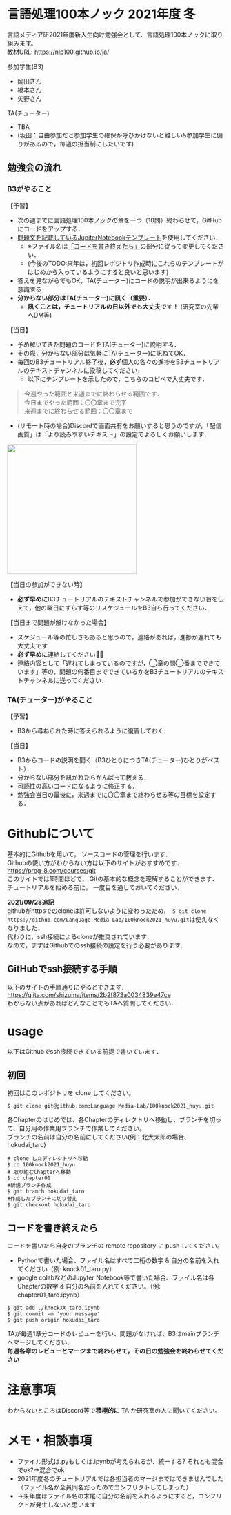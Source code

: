 # 言語処理100本ノック 2021年度 冬
言語メディア研2021年度新入生向け勉強会として、言語処理100本ノックに取り組みます。  
教材URL: https://nlp100.github.io/ja/  

参加学生(B3)
- 岡田さん
- 橋本さん
- 矢野さん

TA(チューター)
- TBA
- (坂田：自由参加だと参加学生の確保が呼びかけないと難しい&参加学生に偏りがあるので，毎週の担当制にしたいです)

## 勉強会の流れ

### B3がやること
【予習】  
- 次の週までに言語処理100本ノックの章を一つ（10問）終わらせて，GitHubにコードをアップする．  
- [問題文を記載しているJupiterNotebookテンプレート](https://github.com/Language-Media-Lab/100knock_template)を使用してください．
    - ※ファイル名は[「コードを書き終えたら」](#コードを書き終えたら)の部分に従って変更してください．
    - (今後のTODO:来年は，初回レポジトリ作成時にこれらのテンプレートがはじめから入っているようにすると良いと思います)
- 答えを見ながらでもOK，TA(チューター)にコードの説明が出来るようにを意識する．  
- **分からない部分はTA(チューター)に訊く（重要）．** 
    - **訊くことは，チュートリアルの日以外でも大丈夫です！** (研究室の先輩へDM等) 
  
【当日】  
- 予め解いてきた問題のコードをTA(チューター)に説明する．  
- その際，分からない部分は気軽にTA(チューター)に訊ねてOK．  
- 毎回のB3チュートリアル終了後，**必ず**個人の各々の進捗をB3チュートリアルのテキストチャンネルに投稿してください．
    - 以下にテンプレートを示したので，こちらのコピペで大丈夫です．
>今週やった範囲と来週までに終わらせる範囲です．  
>今日までやった範囲：〇〇章まで完了  
>来週までに終わらせる範囲：〇〇章まで  

- (リモート時の場合)Discordで画面共有をお願いすると思うのですが，「配信画質」は「より読みやすいテキスト」の設定でよろしくお願いします．

<img src="https://user-images.githubusercontent.com/68231213/152498573-d337a0ed-19ac-4ee5-88ca-71c632f62468.png" width="300px">

【当日の参加ができない時】
- **必ず早めに**B3チュートリアルのテキストチャンネルで参加ができない旨を伝えて，他の曜日にずらす等のリスケジュールをB3自ら行ってください．

【当日まで問題が解けなかった場合】
- スケジュール等の忙しさもあると思うので，連絡があれば，進捗が遅れても大丈夫です
- **必ず早めに**連絡してください🙇‍♀️
- 連絡内容として「遅れてしまっているのですが，◯章の問◯番までできています」等の，問題の何番目までできているかをB3チュートリアルのテキストチャンネルに送ってください．
  
  
### TA(チューター)がやること
【予習】  
- B3から尋ねられた時に答えられるように復習しておく．  
  
【当日】  
- B3からコードの説明を聞く（B3ひとりにつきTA(チューター)ひとりがベスト）．  
- 分からない部分を訊かれたらがんばって教える．  
- 可読性の高いコードになるように修正する．
- 勉強会当日の最後に，来週までに〇〇章まで終わらせる等の目標を設定する．


# Githubについて
基本的にGithubを用いて， ソースコードの管理を行います．  
Githubの使い方がわからない方は以下のサイトがおすすめです．  
https://prog-8.com/courses/git  
このサイトでは1時間ほどで， Gitの基本的な概念を理解することができます．  
チュートリアルを始める前に， 一度目を通しておいてください．  

**2021/09/28追記**  
githubがhttpsでのcloneは許可しないように変わったため，　`$ git clone https://github.com/Language-Media-Lab/100knock2021_huyu.git`は使えなくなりました．  
代わりに，ssh接続によるcloneが推奨されています．  
なので，まずはGithubでのssh接続の設定を行う必要があります．  

## GitHubでssh接続する手順
以下のサイトの手順通りにやるとできます．  
https://qiita.com/shizuma/items/2b2f873a0034839e47ce  
わからない点があればどんなことでもTAへ質問してください．  

# usage
以下はGithubでssh接続できている前提で書いています．

## 初回
初回はこのレポジトリを clone してください。  　　
```
$ git clone git@github.com:Language-Media-Lab/100knock2021_huyu.git
```
  
各Chapterのはじめでは、各Chapterのディレクトリへ移動し、ブランチを切って、自分用の作業用ブランチで作業してください。  
ブランチの名前は自分の名前にしてください(例：北大太郎の場合、hokudai_taro)
```
# clone したディレクトリへ移動
$ cd 100knock2021_huyu
# 取り組むChapterへ移動
$ cd chapter01
#新規ブランチ作成
$ git branch hokudai_taro
#作成したブランチに切り替え
$ git checkout hokudai_taro
```

## コードを書き終えたら
コードを書いたら自身のブランチの remote repository に push してください。  
- Pythonで書いた場合、ファイル名はすべて二桁の数字 & 自分の名前を入れてください（例: knock01_taro.py）
- google colabなどのJupyter Notebook等で書いた場合、ファイル名は各Chapterの数字 & 自分の名前を入れてください。（例: chapter01_taro.ipynb）
```
$ git add ./knockXX_taro.ipynb
$ git commit -m 'your message'
$ git push origin hokudai_taro
```
TAが毎週1章分コードのレビューを行い、問題がなければ、B3はmainブランチへマージしてください．  
**毎週各章のレビューとマージまで終わらせて，その日の勉強会を終わらせてください**

# 注意事項
わからないところはDiscord等で**積極的に** TA か研究室の人に聞いてください。     

# メモ・相談事項
- ファイル形式は.pyもしくは.ipynbが考えられるが、統一する? それとも混合でok?→混合でok
- 2021年度冬のチュートリアルでは各担当者のマージまではできませんでした（ファイル名が全員同名だったのでコンフリクトしてしまった）  
- →来年度はファイル名の末尾に自分の名前を入れるようにすると，コンフリクトが発生しないと思います
